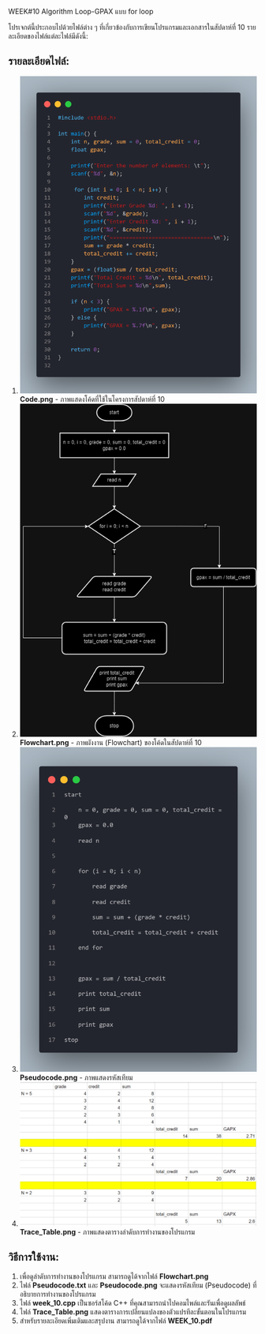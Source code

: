 WEEK#10 Algorithm  Loop-GPAX แบบ for loop


โปรเจกต์นี้ประกอบไปด้วยไฟล์ต่าง ๆ ที่เกี่ยวข้องกับการเขียนโปรแกรมและเอกสารในสัปดาห์ที่ 10 รายละเอียดของไฟล์แต่ละไฟล์มีดังนี้:

## รายละเอียดไฟล์:

1. ![Code.png](./Code.png)  
   **Code.png** - ภาพแสดงโค้ดที่ใช้ในโครงการสัปดาห์ที่ 10
2. ![Flowchart.png](./Flowchar.png)  
   **Flowchart.png** - ภาพผังงาน (Flowchart) ของโค้ดในสัปดาห์ที่ 10
3. ![Pseudocode.png](./Pseudocode.png)  
   **Pseudocode.png** - ภาพแสดงรหัสเทียม
5. ![Trace_Table.png](./Trace_Table.png)  
   **Trace_Table.png** - ภาพแสดงตารางลำดับการทำงานของโปรแกรม

## วิธีการใช้งาน:

1. เพื่อดูลำดับการทำงานของโปรแกรม สามารถดูได้จากไฟล์ **Flowchart.png**
2. ไฟล์ **Pseudocode.txt** และ **Pseudocode.png** จะแสดงรหัสเทียม (Pseudocode) ที่อธิบายการทำงานของโปรแกรม
3. ไฟล์ **week_10.cpp** เป็นซอร์สโค้ด C++ ที่คุณสามารถนำไปคอมไพล์และรันเพื่อดูผลลัพธ์
4. ไฟล์ **Trace_Table.png** แสดงตารางการเปลี่ยนแปลงของตัวแปรทีละขั้นตอนในโปรแกรม
5. สำหรับรายละเอียดเพิ่มเติมและสรุปงาน สามารถดูได้จากไฟล์ **WEEK_10.pdf**
